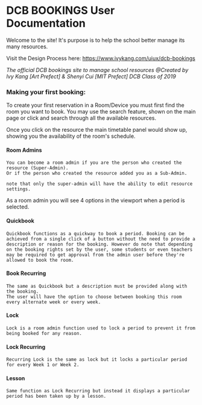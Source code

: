 # DCB BOOKINGS User Documentation
Welcome to the site! 
It's purpose is to help the school better manage its many resources.

Visit the Design Process here: https://www.ivykang.com/uiux/dcb-bookings

*The official DCB bookings site to manage school resources*
*@Created by Ivy Kang [Art Prefect] & Shenyi Cui [MIT Prefect] DCB Class of 2019*

### Making your first booking:
To create your first reservation in a Room/Device you must first find the room you want to book. You may use the search feature, shown on the main page or click and search through all the available resources. 

Once you click on the resource the main timetable panel would show up, showing you the availability of the room's schedule. 

#### Room Admins
```
You can become a room admin if you are the person who created the resource (Super-Admin).
Or if the person who created the resource added you as a Sub-Admin. 

note that only the super-admin will have the ability to edit resource settings.
```
As a room admin you will see 4 options in the viewport when a period is selected.
#### Quickbook
```
Quickbook functions as a quickway to book a period. Booking can be achieved from a single click of a button without the need to provide a description or reason for the booking. However do note that depending on the booking rights set by the user, some students or even teachers may be required to get approval from the admin user before they're allowed to book the room.
```
#### Book Recurring
```
The same as Quickbook but a description must be provided along with the booking. 
The user will have the option to choose between booking this room every alternate week or every week.
```
#### Lock
```
Lock is a room admin function used to lock a period to prevent it from being booked for any reason. 
```
#### Lock Recurring
```
Recurring Lock is the same as lock but it locks a particular period for every Week 1 or Week 2.
```
#### Lesson
```
Same function as Lock Recurring but instead it displays a particular period has been taken up by a lesson.
```
